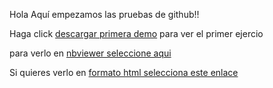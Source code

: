 Hola
Aquí empezamos las pruebas de github!!

Haga click [descargar primera demo](notebook.ipynb) para ver el primer ejercio


para verlo en [nbviewer seleccione aqui](http://nbviewer.jupyter.org/github/jguerrerogeograf/Curso_Python/blob/master/notebook.ipynb)

Si quieres verlo en [formato html selecciona este enlace](/notebook.html)
